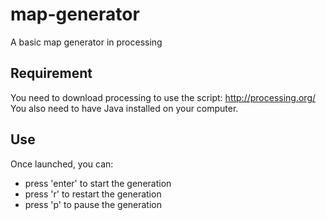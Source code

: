 # map-generator

A basic map generator in processing

## Requirement

You need to download processing to use the script: http://processing.org/
You also need to have Java installed on your computer.

## Use

Once launched, you can:
* press 'enter' to start the generation
* press 'r' to restart the generation
* press 'p' to pause the generation
